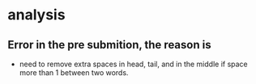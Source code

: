 # analysis 



## Error in the pre submition, the reason is

* need to remove extra spaces in head, tail, and in the middle if space more than 1 between two words.

